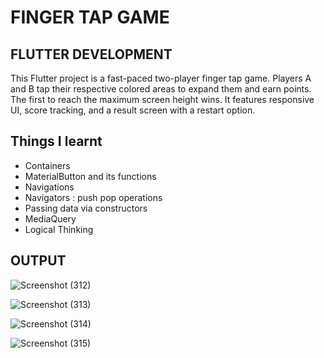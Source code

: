 # FINGER TAP GAME

## FLUTTER DEVELOPMENT

This Flutter project is a fast-paced two-player finger tap game. Players A and B tap their respective colored areas to expand them and earn points. The first to reach the maximum screen height wins. It features responsive UI, score tracking, and a result screen with a restart option.

## Things I learnt
  - Containers
  - MaterialButton and its functions
  - Navigations
  - Navigators : push pop operations
  - Passing data via constructors
  - MediaQuery
  - Logical Thinking

## OUTPUT

![Screenshot (312)](https://github.com/user-attachments/assets/f9e12917-e15a-4808-868d-f91c0e8cf1cf)

![Screenshot (313)](https://github.com/user-attachments/assets/de98be16-020b-4217-8610-4d78d20d13e5)

![Screenshot (314)](https://github.com/user-attachments/assets/acea1390-ef9b-4577-8ae2-c2597a85784d)

![Screenshot (315)](https://github.com/user-attachments/assets/76841e82-863b-4518-be94-ddeac1609628)
